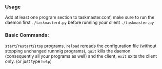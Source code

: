 ### Usage

Add at least one program section to taskmaster.conf, make sure to run the daemon first `./taskmasterd.py` before running your client `./taskmaster.py`

### Basic Commands:

`start`/`restart`/`stop` programs, 
`reload` rereads the configuration file (without stopping unchanged runnnig programs), 
`quit` kills the daemon (consequently all your programs as well) and the client, 
`exit` exits the client only.
(or just type `help`)
